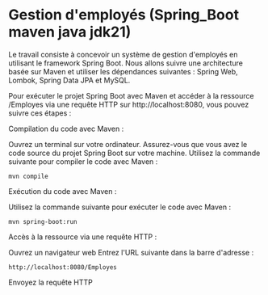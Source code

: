 # Gestion d'employés (Spring_Boot maven java jdk21)

Le travail consiste à concevoir un système de gestion d'employés en utilisant le framework Spring Boot. Nous allons suivre une architecture basée sur Maven et utiliser les dépendances suivantes : Spring Web, Lombok, Spring Data JPA et MySQL.

Pour exécuter le projet Spring Boot avec Maven et accéder à la ressource /Employes via une requête HTTP sur http://localhost:8080, vous pouvez suivre ces étapes :

Compilation du code avec Maven :

Ouvrez un terminal sur votre ordinateur.
Assurez-vous que vous avez le code source du projet Spring Boot sur votre machine.
Utilisez la commande suivante pour compiler le code avec Maven :

```mvn compile```

Exécution du code avec Maven :

Utilisez la commande suivante pour exécuter le code avec Maven :

```mvn spring-boot:run```

Accès à la ressource via une requête HTTP :

Ouvrez un navigateur web
Entrez l'URL suivante dans la barre d'adresse :

```http://localhost:8080/Employes```

Envoyez la requête HTTP
